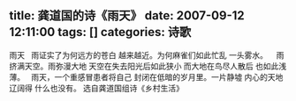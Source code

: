title: 龚道国的诗《雨天》
date: 2007-09-12 12:11:00
tags: []
categories: 诗歌
---
  雨天
  &nbsp;
  雨证实了为何远方的苍白 越来越近。为何麻雀们如此忙乱 一头雾水。&nbsp;
  &nbsp;
  雨挤满天空。雨弥漫大地 天空在失去阳光后如此狭小 而大地在鸟尽人散后 也如此浅薄。
  &nbsp;
  雨天，一个重感冒患者将自己 封闭在低暗的岁月里。一片静墟 内心的天地辽阔得 什么也没有。
  选自龚道国组诗《乡村生活》
 &nbsp; 
